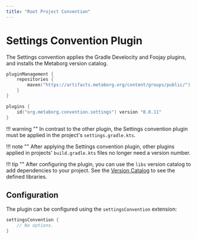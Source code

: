 ```yaml
---
title: "Root Project Convention"
---
```

# Settings Convention Plugin
The Settings convention applies the Gradle Develocity and Foojay plugins, and installs the Metaborg version catalog.

```kotlin title="settings.gradle.kts"
pluginManagement {
    repositories {
        maven("https://artifacts.metaborg.org/content/groups/public/")
    }
}

plugins {
    id("org.metaborg.convention.settings") version "0.0.11"
}
```

!!! warning ""
    In contrast to the other plugin, the Settings convention plugin must be applied in the project's `settings.gradle.kts`.

!!! note ""
    After applying the Settings convention plugin, other plugins applied in projects' `build.gradle.kts` files no longer need a version number.

!!! tip ""
    After configuring the plugin, you can use the `libs` version catalog to add dependencies to your project.
    See the [Version Catalog](https://github.com/metaborg/metaborg-gradle/blob/main/depman/gradle/libs.versions.toml) to see the defined libraries.


## Configuration
The plugin can be configured using the `settingsConvention` extension:

```kotlin title="settings.gradle.kts"
settingsConvention {
    // No options.
}
```
